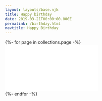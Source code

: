 ```yaml
---
layout: layouts/base.njk
title: Happy birthday
date: 2019-03-21T00:00:00.000Z
permalink: /birthday.html
navtitle: Happy Birthday
---
```


<div class="birthday">
    {%- for page in collections.page -%}
      <section class="birthday__section">
      <div class="birthday__frame">
        <iframe class="birthday__iframe" src="{{page.url}}" frameborder="0"></iframe>
        </div>
      </section>
    {%- endfor -%}
</div>
